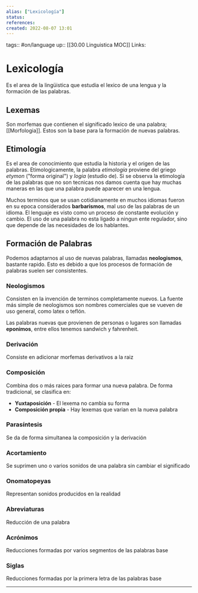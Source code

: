 ```yaml
---
alias: ["Lexicología"]
status:
references:
created: 2022-08-07 13:01
---
```

tags:: #on/language 
up:: [[30.00 Linguistica MOC]]
Links: 
# Lexicología
Es el area de la lingüistica que estudia el lexico de una lengua y la formación de las palabras.

## Lexemas
Son morfemas que contienen el significado lexico de una palabra; [[Morfologia]]. Estos son la base para la formación de nuevas palabras.

## Etimología
Es el area de conocimiento que estudia la historia y el origen de las palabras. Etimologicamente, la palabra *etimología* proviene del griego *etymon* ("forma original") y *logia* (estudio de). Si se observa la etimología de las palabras que no son tecnicas nos damos cuenta que hay muchas maneras en las que una palabra puede aparecer en una lengua.

Muchos terminos que se usan cotidianamente en muchos idiomas fueron en su epoca considerados **barbarismos**, mal uso de las palabras de un idioma. El lenguaje es visto como un proceso de constante evolución y cambio. El uso de una palabra no esta ligado a ningun ente regulador, sino que depende de las necesidades de los hablantes.

## Formación de Palabras
Podemos adaptarnos al uso de nuevas palabras, llamadas **neologismos**, bastante rapido. Esto es debido a que los procesos de formación de palabras suelen ser consistentes.

### Neologismos
Consisten en la invención de terminos completamente nuevos. La fuente más simple de neologismos son nombres comerciales que se vueven de uso general, como latex o teflón.

Las palabras nuevas que provienen de personas o lugares son llamadas **eponimos**, entre ellos tenemos sandwich y fahrenheit.

### Derivación
Consiste en adicionar morfemas derivativos a la raiz

### Composición
Combina dos o más raices para formar una nueva palabra. De forma tradicional, se clasifica en:
- **Yuxtaposición** - El lexema no cambia su forma
- **Composición propia** - Hay lexemas que varian en la nueva palabra

### Parasíntesis
Se da de forma simultanea la composición y la derivación

### Acortamiento
Se suprimen uno o varios sonidos de una palabra sin cambiar el significado

### Onomatopeyas
Representan sonidos producidos en la realidad

### Abreviaturas
Reducción de una palabra

### Acrónimos
Reducciones formadas por varios segmentos de las palabras base

### Siglas
Reducciones formadas por la primera letra de las palabras base
___
